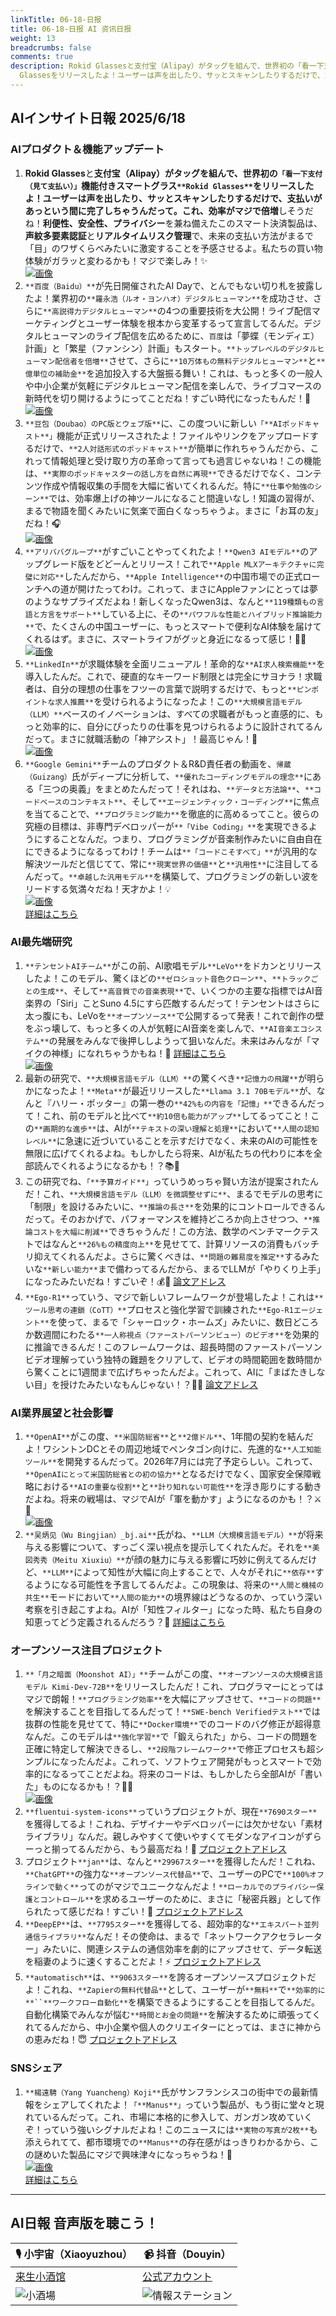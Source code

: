 ```yaml
---
linkTitle: 06-18-日报
title: 06-18-日报 AI 资讯日报
weight: 13
breadcrumbs: false
comments: true
description: Rokid Glassesと支付宝（Alipay）がタッグを組んで、世界初の「看一下支付（見て支払い）」機能付きスマートグラスRokid
  Glassesをリリースしたよ！ユーザーは声を出したり、サッとスキャンしたりするだけで、支払いがあっという間に完了しちゃうんだって。これ、効率がマジで倍増しそうだね！利便性、安.
---
```

## AIインサイト日報 2025/6/18

### **AIプロダクト＆機能アップデート**
1.  **Rokid Glasses**と**支付宝（Alipay）**がタッグを組んで、世界初の`「看一下支付（見て支払い）」`機能付きスマートグラス`**Rokid Glasses**`をリリースしたよ！ユーザーは声を出したり、サッとスキャンしたりするだけで、支払いがあっという間に完了しちゃうんだって。これ、効率がマジで**倍増**しそうだね！**利便性、安全性、プライバシー**を兼ね備えたこのスマート決済製品は、**声紋多要素認証**と**リアルタイムリスク管理**で、未来の支払い方法がまるで「目」のワザくらべみたいに激変することを予感させるよ。私たちの買い物体験がガラッと変わるかも！マジで楽しみ！✨ <br/> [![画像](https://raw.githubusercontent.com/justlovemaki/imagehub/refs/heads/main/images/2025/07/news_01k024f4zmfx2syja305cyxeq4.avif)](https://raw.githubusercontent.com/justlovemaki/imagehub/refs/heads/main/images/2025/07/news_01k024f4zmfx2syja305cyxeq4.avif) <br/>
2.  `**百度（Baidu）**`が先日開催されたAI Dayで、とんでもない切り札を披露したよ！業界初の`**羅永浩（ルオ・ヨンハオ）デジタルヒューマン**`を成功させ、さらに`**高説得力デジタルヒューマン**`の4つの重要技術を大公開！ライブ配信マーケティングとユーザー体験を根本から変革するって宣言してるんだ。デジタルヒューマンのライブ配信を広めるために、`百度`は「夢蝶（モンディエ）計画」と「繁星（ファンシン）計画」もスタート。`**トップレベルのデジタルヒューマン配信者を倍増**`させて、さらに`**10万体もの無料デジタルヒューマン**`と`**億単位の補助金**`を追加投入する大盤振る舞い！これは、もっと多くの一般人や中小企業が気軽にデジタルヒューマン配信を楽しんで、ライブコマースの新時代を切り開けるようにってことだね！すごい時代になったもんだ！🚀 <br/> [![画像](https://raw.githubusercontent.com/justlovemaki/imagehub/refs/heads/main/images/2025/07/news_01k024f8bvehmsbbwpdrt2tr20.avif)](https://raw.githubusercontent.com/justlovemaki/imagehub/refs/heads/main/images/2025/07/news_01k024f8bvehmsbbwpdrt2tr20.avif) <br/>
3.  `**豆包（Doubao）のPC版とウェブ版**`に、この度ついに新しい`「**AIポッドキャスト**」`機能が正式リリースされたよ！ファイルやリンクをアップロードするだけで、`**2人対話形式のポッドキャスト**`が簡単に作れちゃうんだから、これって情報処理と受け取り方の革命って言っても過言じゃないね！この機能は、`**実際のポッドキャスターの話し方を自然に再現**`できるだけでなく、コンテンツ作成や情報収集の手間を大幅に省いてくれるんだ。特に`**仕事や勉強のシーン**`では、効率爆上げの神ツールになること間違いなし！知識の習得が、まるで物語を聞くみたいに気楽で面白くなっちゃうよ。まさに「お耳の友」だね！🎧 <br/> [![画像](https://raw.githubusercontent.com/justlovemaki/imagehub/refs/heads/main/images/2025/07/news_01k024fpmqe33sjr7zyh9rjz77.avif)](https://raw.githubusercontent.com/justlovemaki/imagehub/refs/heads/main/images/2025/07/news_01k024fpmqe33sjr7zyh9rjz77.avif) <br/>
4.  `**アリババグループ**`がすごいことやってくれたよ！`**Qwen3 AIモデル**`のアップグレード版をどどーんとリリース！これで`**Apple MLXアーキテクチャに完璧に対応**`したんだから、`**Apple Intelligence**`の中国市場での正式ローンチへの道が開けたってわけ。これって、まさにAppleファンにとっては夢のようなサプライズだよね！新しくなったQwen3は、なんと`**119種類もの言語と方言をサポート**`している上に、その`**パワフルな性能とハイブリッド推論能力**`で、たくさんの中国ユーザーに、もっとスマートで便利なAI体験を届けてくれるはず。まさに、スマートライフがグッと身近になるって感じ！📱🍎 <br/> [![画像](https://raw.githubusercontent.com/justlovemaki/imagehub/refs/heads/main/images/2025/07/news_01k024fsjrfv28wn8d4x2fdqps.avif)](https://raw.githubusercontent.com/justlovemaki/imagehub/refs/heads/main/images/2025/07/news_01k024fsjrfv28wn8d4x2fdqps.avif) <br/>
5.  `**LinkedIn**`が求職体験を全面リニューアル！革命的な`**AI求人検索機能**`を導入したんだ。これで、硬直的なキーワード制限とは完全にサヨナラ！求職者は、自分の理想の仕事をフツーの言葉で説明するだけで、もっと`**ピンポイントな求人推薦**`を受けられるようになったよ！この`**大規模言語モデル（LLM）**`ベースのイノベーションは、すべての求職者がもっと直感的に、もっと効率的に、自分にぴったりの仕事を見つけられるように設計されてるんだって。まさに就職活動の「神アシスト」！最高じゃん！🙌 <br/> [![画像](https://raw.githubusercontent.com/justlovemaki/imagehub/refs/heads/main/images/2025/07/news_01k024fxmrefbrk0bvatcp5bfh.avif)](https://raw.githubusercontent.com/justlovemaki/imagehub/refs/heads/main/images/2025/07/news_01k024fxmrefbrk0bvatcp5bfh.avif) <br/>
6.  `**Google Gemini**`チームのプロダクト＆R&D責任者の動画を、`帰蔵（Guizang）`氏がディープに分析して、`**優れたコーディングモデルの理念**`にある「三つの奥義」をまとめたんだって！それはね、`**データと方法論**`、`**コードベースのコンテキスト**`、そして`**エージェンティック・コーディング**`に焦点を当てることで、`**プログラミング能力**`を徹底的に高めるってこと。彼らの究極の目標は、非専門デベロッパーが`**「Vibe Coding」**`を実現できるようにすることなんだ。つまり、プログラミングが音楽制作みたいに自由自在にできるようになるってわけ！チームは`**「コードこそすべて」**`が汎用的な解決ツールだと信じてて、常に`**現実世界の価値**`と`**汎用性**`に注目してるんだって。`**卓越した汎用モデル**`を構築して、プログラミングの新しい波をリードする気満々だね！天才かよ！💡
    <br/> [![画像](https://cdnv2.ruguoapp.com/Ft-r8n03xds6ol7MmcJzdwcp0XsAv3.png)](https://cdnv2.ruguoapp.com/Ft-r8n03xds6ol7MmcJzdwcp0XsAv3.png) <br/> [詳細はこちら](https://m.okjike.com/originalPosts/6850ec3d823f9a946aa25c94)

### **AI最先端研究**
1.  `**テンセントAIチーム**`がこの前、AI歌唱モデル`**LeVo**`をドカンとリリースしたよ！このモデル、驚くほどの`**ゼロショット音色クローン**`、`**トラックごとの生成**`、そして`**高音質での音楽表現**`で、いくつかの主要な指標ではAI音楽界の「Siri」ことSuno 4.5にすら匹敵するんだって！テンセントはさらに太っ腹にも、LeVoを`**オープンソース**`で公開するって発表！これで創作の壁をぶっ壊して、もっと多くの人が気軽にAI音楽を楽しんで、`**AI音楽エコシステム**`の発展をみんなで後押ししようって狙いなんだ。未来はみんなが「マイクの神様」になれちゃうかもね！🎤 [詳細はこちら](https://levo-demo.github.io/) <br/> [![画像](https://raw.githubusercontent.com/justlovemaki/imagehub/refs/heads/main/images/2025/07/news_01k024g0rae9ks60tcyamxvn49.avif)](https://raw.githubusercontent.com/justlovemaki/imagehub/refs/heads/main/images/2025/07/news_01k024g0rae9ks60tcyamxvn49.avif) <br/>
2.  最新の研究で、`**大規模言語モデル（LLM）**`の驚くべき`**記憶力の飛躍**`が明らかになったよ！`**Meta**`が最近リリースした`**Llama 3.1 70Bモデル**`が、なんと『ハリー・ポッター』の第一巻の`**42%もの内容を「記憶」**`できるんだって！これ、前のモデルと比べて`**約10倍も能力がアップ**`してるってこと！この`**画期的な進歩**`は、AIが`**テキストの深い理解と処理**`において`**人間の認知レベル**`に急速に近づいていることを示すだけでなく、未来のAIの可能性を無限に広げてくれるよね。もしかしたら将来、AIが私たちの代わりに本を全部読んでくれるようになるかも！？📚🤯
3.  この研究でね、`「**予算ガイド**」`っていうめっちゃ賢い方法が提案されたんだ！これ、`**大規模言語モデル（LLM）を微調整せずに**`、まるでモデルの思考に「制限」を設けるみたいに、`**推論の長さ**`を効果的にコントロールできるんだって。そのおかげで、パフォーマンスを維持どころか向上させつつ、`**推論コストを大幅に削減**`できちゃうんだ！この方法、数学のベンチマークテストではなんと`**26%もの精度向上**`を見せてて、計算リソースの消費もバッチリ抑えてくれるんだよ。さらに驚くべきは、`**問題の難易度を推定**`するみたいな`**新しい能力**`まで備わってるんだから、まるでLLMが「やりくり上手」になったみたいだね！すごいぞ！💰🧠 [論文アドレス](https://arxiv.org/abs/2506.13752)
4.  `**Ego-R1**`っていう、マジで新しいフレームワークが登場したよ！これは`**ツール思考の連鎖（CoTT）**`プロセスと強化学習で訓練された`**Ego-R1エージェント**`を使って、まるで「シャーロック・ホームズ」みたいに、数日どころか数週間にわたる`**一人称視点（ファーストパーソンビュー）のビデオ**`を効果的に推論できるんだ！このフレームワークは、超長時間のファーストパーソンビデオ理解っていう独特の難題をクリアして、ビデオの時間範囲を数時間から驚くことに1週間まで広げちゃったんだよ。これって、AIに「まばたきしない目」を授けたみたいなもんじゃない！？👀✨ [論文アドレス](https://arxiv.org/abs/2506.13654)

### **AI業界展望と社会影響**
1.  `**OpenAI**`がこの度、`**米国防総省**`と`**2億ドル**`、1年間の契約を結んだよ！ワシントンDCとその周辺地域でペンタゴン向けに、先進的な`**人工知能ツール**`を開発するんだって。2026年7月には完了予定らしい。これって、`**OpenAIにとって米国防総省との初の協力**`となるだけでなく、国家安全保障戦略における`**AIの重要な役割**`と`**計り知れない可能性**`を浮き彫りにする動きだよね。将来の戦場は、マジでAIが「軍を動かす」ようになるのかも！？⚔️🤖 <br/> [![画像](https://raw.githubusercontent.com/justlovemaki/imagehub/refs/heads/main/images/2025/07/news_01k024g4pge2kv79adane7n7bh.avif)](https://raw.githubusercontent.com/justlovemaki/imagehub/refs/heads/main/images/2025/07/news_01k024g4pge2kv79adane7n7bh.avif) <br/>
2.  `**吴炳见（Wu Bingjian）_bj.ai**`氏がね、`**LLM（大規模言語モデル）**`が将来与える影響について、すっごく深い視点を提示してくれたんだ。それを`**美図秀秀（Meitu Xiuxiu）**`が顔の魅力に与える影響に巧妙に例えてるんだけど、`**LLM**`によって知性が大幅に向上することで、人々がそれに`**依存**`するようになる可能性を予言してるんだよ。この現象は、将来の`**人間と機械の共生**`モードにおいて`**人間の能力**`の境界線はどうなるのか、っていう深い考察を引き起こすよね。AIが「知性フィルター」になった時、私たち自身の知恵ってどう定義されるんだろう？🤔 [詳細はこちら](https://m.okjike.com/originalPosts/685105bccdf8310046e89d4c)

### **オープンソース注目プロジェクト**
1.  `**「月之暗面（Moonshot AI）」**`チームがこの度、`**オープンソースの大規模言語モデル Kimi-Dev-72B**`をリリースしたんだ！これ、プログラマーにとってはマジで朗報！`**プログラミング効率**`を大幅にアップさせて、`**コードの問題**`を解決することを目指してるんだって！`**SWE-bench Verifiedテスト**`では抜群の性能を見せてて、特に`**Docker環境**`でのコードのバグ修正が超得意なんだ。このモデルは`**強化学習**`で「鍛えられた」から、コードの問題を正確に特定して解決できるし、`**2段階フレームワーク**`で修正プロセスも超シンプルになったんだよ。これって、ソフトウェア開発がもっとスマートで効率的になるってことだよね。将来のコードは、もしかしたら全部AIが「書いた」ものになるかも！？🤖✨ <br/> [![画像](https://raw.githubusercontent.com/justlovemaki/imagehub/refs/heads/main/images/2025/07/news_01k024g7tef4wb4x54qzqgtt36.avif)](https://raw.githubusercontent.com/justlovemaki/imagehub/refs/heads/main/images/2025/07/news_01k024g7tef4wb4x54qzqgtt36.avif) <br/>
2.  `**fluentui-system-icons**`っていうプロジェクトが、現在`**7690スター**`を獲得してるよ！これね、デザイナーやデベロッパーには欠かせない「素材ライブラリ」なんだ。親しみやすくて使いやすくてモダンなアイコンがずらーっと揃ってるんだから、もう最高だね！🌟 [プロジェクトアドレス](https://github.com/microsoft/fluentui-system-icons)
3.  プロジェクト`**jan**`は、なんと`**29967スター**`を獲得したんだ！これね、`**ChatGPT**`の強力な`**オープンソース代替品**`で、ユーザーのPCで`**100%オフラインで動く**`ってのがマジでユニークなんだよ！`**ローカルでのプライバシー保護とコントロール**`を求めるユーザーのために、まさに「秘密兵器」として作られたって感じだね！すごい！🤫 [プロジェクトアドレス](https://github.com/menloresearch/jan)
4.  `**DeepEP**`は、`**7795スター**`を獲得してる、超効率的な`**エキスパート並列通信ライブラリ**`なんだ！その使命は、まるで「ネットワークアクセラレーター」みたいに、関連システムの通信効率を劇的にアップさせて、データ転送を稲妻のように速くすることだよ！⚡ [プロジェクトアドレス](https://github.com/deepseek-ai/DeepEP)
5.  `**automatisch**`は、`**9063スター**`を誇るオープンソースプロジェクトだよ！これね、`**Zapierの無料代替品**`として、ユーザーが`**無料**`で`**効率的に**``**ワークフロー自動化**`を構築できるようにすることを目指してるんだ。自動化構築でみんなが悩む`**時間とお金の問題**`を解決するために頑張ってくれてるんだから、中小企業や個人のクリエイターにとっては、まさに神からの恵みだね！😇 [プロジェクトアドレス](https://github.com/automatisch/automatisch)

### **SNSシェア**
1.  `**楊遠騁（Yang Yuancheng）Koji**`氏がサンフランシスコの街中での最新情報をシェアしてくれたよ！`「**Manus**」`っていう製品が、もう街に堂々と現れているんだって。これ、市場に本格的に参入して、ガンガン攻めていくぞ！っていう強いシグナルだよね！このニュースには`**実物の写真が2枚**`も添えられてて、都市環境での`**Manus**`の存在感がはっきりわかるから、この謎めいた製品にマジで興味津々になっちゃうね！🧐
    <br/> [![画像](https://cdnv2.ruguoapp.com/FnpLiTZTVlHEzpuvpNxJa2xsCMsYv3.jpg)](https://cdnv2.ruguoapp.com/FnpLiTZTVlHEzpuvpNxJa2xsCMsYv3.jpg) <br/> [詳細はこちら](https://m.okjike.com/originalPosts/685153bb823f9a946aa99d05)

---

## **AI日報 音声版を聴こう！**

| 🎙️ **小宇宙（Xiaoyuzhou）** | 📹 **抖音（Douyin）** |
| --- | --- |
| [来生小酒馆](https://www.xiaoyuzhoufm.com/podcast/683c62b7c1ca9cf575a5030e)  |   [公式アカウント](https://www.douyin.com/user/MS4wLjABAAAAwpwqPQlu38sO38VyWgw9ZjDEnN4bMR5j8x111UxpseHR9DpB6-CveI5KRXOWuFwG)|
| ![小酒場](https://raw.githubusercontent.com/justlovemaki/imagehub/refs/heads/main/logo/f959f7984e9163fc50d3941d79a7f262.md.png) | ![情報ステーション](https://raw.githubusercontent.com/justlovemaki/imagehub/refs/heads/main/logo/7fc30805eeb831e1e2baa3a240683ca3.md.png) |